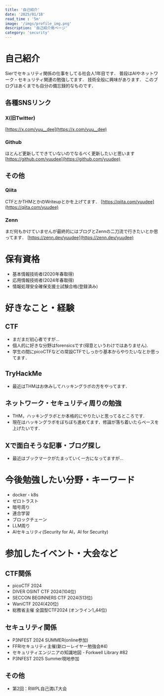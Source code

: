 ```yaml
---
title: '自己紹介'
date: '2025/01/18'
read_time : '5m'
image: '/imgs/profile_img.png'
description: '自己紹介用ページ'
category: 'security'
---
```


# 自己紹介
Sierでセキュリティ関係の仕事をしてる社会人1年目です．
普段はAIやネットワーク・セキュリティ関連の勉強してます．
技術全般に興味があります．
このブログはあくまでも自分の備忘録的なものです．

## 各種SNSリンク
### X(旧Twitter)
[https://x.com/yuu__dee](https://x.com/yuu__dee)
### Github
ほとんど更新してできていないのでなるべく更新したいと思います
[https://github.com/yuudee](https://github.com/yuudee)


## その他
### Qiita
CTFとかTHMとかのWriteupとかを上げてます．
[https://qiita.com/yuudee](https://qiita.com/yuudee)

### Zenn
まだ何もかけていませんが最終的にはブログとZennの二刀流で行きたいとか思ってます．
[https://zenn.dev/yuudee](https://zenn.dev/yuudee)

# 保有資格
- 基本情報技術者(2020年春取得)
- 応用情報技術者(2024年春取得)
- 情報処理安全確保支援士試験合格(登録済み)

# 好きなこと・経験
## CTF
- まだまだ初心者ですが…
- 個人的に好きな分野はforensicsです(得意というわけではありません).
- 学生の間にpicoCTFなどの常設CTFでしっかり基本からやりたいなとか思ってます．

## TryHackMe
- 最近はTHMはお休みしてハッキングラボの方をやってます．

## ネットワーク・セキュリティ周りの勉強
- THM，ハッキングラボとか本格的にやりたいと思ってるところです.
- 現在はハッキングラボをぼちぼち進めてます．修論が落ち着いたらペースを上げたいです．

## Xで面白そうな記事・ブログ探し
- 最近はブックマークがたまっていく一方になってますが…


# 今後勉強したい分野・キーワード
- docker・k8s
- ゼロトラスト
- 暗号周り
- 連合学習
- ブロックチェーン
- LLM周り
- AIセキュリティ(Security for AI，AI for Security)

# 参加したイベント・大会など

## CTF関係
- picoCTF 2024
- DIVER OSINT CTF 2024(104位)
- SECCON BEGINNERS CTF 2024(513位)
- WaniCTF 2024(420位)
- 総務省主催 全国型CTF2024 (オンライン1_44位)

## セキュリティ関係
- P3NFEST 2024 SUMMER(online参加)
- FFRIセキュリティ主催(新ローレイヤー勉強会#4)
- セキュリティエンジニアの知識地図 - Forkwell Library #82
- P3NFEST 2025 Summer現地参加

## その他
- 第2回：RWPL自己満LT大会